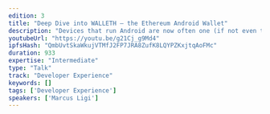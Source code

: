 ```yaml
---
edition: 3
title: "Deep Dive into WALLETH – the Ethereum Android Wallet"
description: "Devices that run Android are now often one (if not even the only) computer for a lot of users to access many services currently. So to bring Ethereum to the masses and replace current services we need good clients for this platform. WALLETH aims to fill some of this gap. After looking at the surface of in the short talk earlier at the conference: this talk I will dive deeper into WALLETH. Instead of looking from the users side we will look behind the curtains into technical details and development aspects of the project. And I also intend on seeding some ideas in this session – there is so much more possible with this growing codebase and other targets that could be deployed to like Android Things or Chrome-OS."
youtubeUrl: "https://youtu.be/g21Cj_g9Md4"
ipfsHash: "QmbUvtSkaWkujVTMfJ2FP7JRA8ZufK8LQYPZKxjtqAoFMc"
duration: 933
expertise: "Intermediate"
type: "Talk"
track: "Developer Experience"
keywords: []
tags: ['Developer Experience']
speakers: ['Marcus Ligi']
---
```

